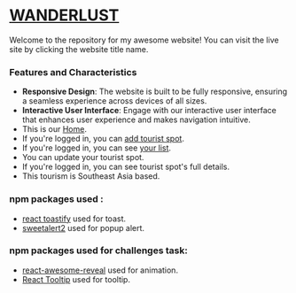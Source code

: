 # [WANDERLUST](https://wanderlust-3daf6.web.app/)

Welcome to the repository for my awesome website! You can visit the live site by clicking the website title name.

### Features and Characteristics

- **Responsive Design**: The website is built to be fully responsive, ensuring a seamless experience across devices of all sizes.
- **Interactive User Interface**: Engage with our interactive user interface that enhances user experience and makes navigation intuitive.
- This is our [Home](https://wanderlust-3daf6.web.app/).
- If you're logged in, you can [add tourist spot](https://wanderlust-3daf6.web.app/addSpot).
- If you're logged in, you can see [your list](https://wanderlust-3daf6.web.app/myList).
- You can update your tourist spot.
- If you're logged in, you can see tourist spot's full details.
- This tourism is Southeast Asia based.

### npm packages used :
- [react toastify](https://fkhadra.github.io/react-toastify/installation/) used for toast.
- [sweetalert2](https://sweetalert2.github.io/) used for popup alert.

### npm packages used for challenges task:
- [react-awesome-reveal](https://www.npmjs.com/package/react-awesome-reveal) used for animation.
- [React Tooltip](https://react-tooltip.com/) used for tooltip.
